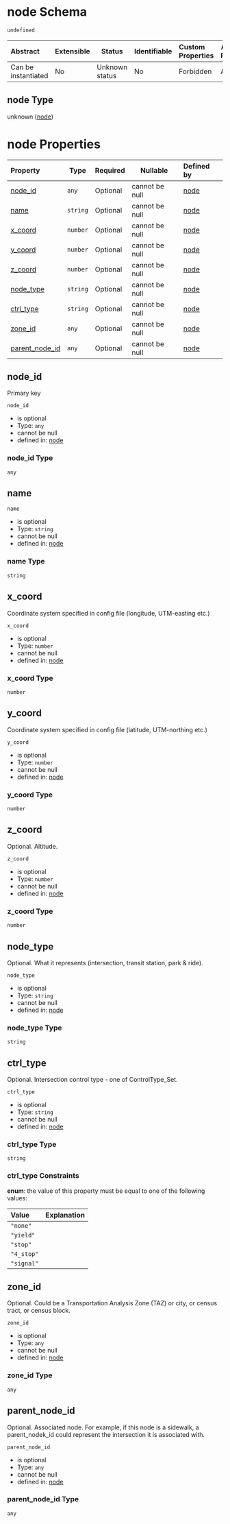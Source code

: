 # node Schema

```txt
undefined
```




| Abstract            | Extensible | Status         | Identifiable | Custom Properties | Additional Properties | Access Restrictions | Defined In                                                            |
| :------------------ | ---------- | -------------- | ------------ | :---------------- | --------------------- | ------------------- | --------------------------------------------------------------------- |
| Can be instantiated | No         | Unknown status | No           | Forbidden         | Allowed               | none                | [node.schema.json](../../out/node.schema.json "open original schema") |

## node Type

unknown ([node](node.md))

# node Properties

| Property                          | Type     | Required | Nullable       | Defined by                                                                       |
| :-------------------------------- | -------- | -------- | -------------- | :------------------------------------------------------------------------------- |
| [node_id](#node_id)               | `any`    | Optional | cannot be null | [node](node-properties-node_id.md "undefined#/properties/node_id")               |
| [name](#name)                     | `string` | Optional | cannot be null | [node](node-properties-name.md "undefined#/properties/name")                     |
| [x_coord](#x_coord)               | `number` | Optional | cannot be null | [node](node-properties-x_coord.md "undefined#/properties/x_coord")               |
| [y_coord](#y_coord)               | `number` | Optional | cannot be null | [node](node-properties-y_coord.md "undefined#/properties/y_coord")               |
| [z_coord](#z_coord)               | `number` | Optional | cannot be null | [node](node-properties-z_coord.md "undefined#/properties/z_coord")               |
| [node_type](#node_type)           | `string` | Optional | cannot be null | [node](node-properties-node_type.md "undefined#/properties/node_type")           |
| [ctrl_type](#ctrl_type)           | `string` | Optional | cannot be null | [node](node-properties-ctrl_type.md "undefined#/properties/ctrl_type")           |
| [zone_id](#zone_id)               | `any`    | Optional | cannot be null | [node](node-properties-zone_id.md "undefined#/properties/zone_id")               |
| [parent_node_id](#parent_node_id) | `any`    | Optional | cannot be null | [node](node-properties-parent_node_id.md "undefined#/properties/parent_node_id") |

## node_id

Primary key


`node_id`

-   is optional
-   Type: `any`
-   cannot be null
-   defined in: [node](node-properties-node_id.md "undefined#/properties/node_id")

### node_id Type

`any`

## name




`name`

-   is optional
-   Type: `string`
-   cannot be null
-   defined in: [node](node-properties-name.md "undefined#/properties/name")

### name Type

`string`

## x_coord

Coordinate system specified in config file (longitude, UTM-easting etc.)


`x_coord`

-   is optional
-   Type: `number`
-   cannot be null
-   defined in: [node](node-properties-x_coord.md "undefined#/properties/x_coord")

### x_coord Type

`number`

## y_coord

Coordinate system specified in config file (latitude, UTM-northing etc.)


`y_coord`

-   is optional
-   Type: `number`
-   cannot be null
-   defined in: [node](node-properties-y_coord.md "undefined#/properties/y_coord")

### y_coord Type

`number`

## z_coord

Optional. Altitude.


`z_coord`

-   is optional
-   Type: `number`
-   cannot be null
-   defined in: [node](node-properties-z_coord.md "undefined#/properties/z_coord")

### z_coord Type

`number`

## node_type

Optional. What it represents (intersection, transit station, park & ride).


`node_type`

-   is optional
-   Type: `string`
-   cannot be null
-   defined in: [node](node-properties-node_type.md "undefined#/properties/node_type")

### node_type Type

`string`

## ctrl_type

Optional. Intersection control type - one of ControlType_Set.


`ctrl_type`

-   is optional
-   Type: `string`
-   cannot be null
-   defined in: [node](node-properties-ctrl_type.md "undefined#/properties/ctrl_type")

### ctrl_type Type

`string`

### ctrl_type Constraints

**enum**: the value of this property must be equal to one of the following values:

| Value      | Explanation |
| :--------- | ----------- |
| `"none"`   |             |
| `"yield"`  |             |
| `"stop"`   |             |
| `"4_stop"` |             |
| `"signal"` |             |

## zone_id

Optional. Could be a Transportation Analysis Zone (TAZ) or city, or census tract, or census block.


`zone_id`

-   is optional
-   Type: `any`
-   cannot be null
-   defined in: [node](node-properties-zone_id.md "undefined#/properties/zone_id")

### zone_id Type

`any`

## parent_node_id

Optional. Associated node. For example, if this node is a sidewalk, a parent_nodek_id could represent the intersection  it is associated with.


`parent_node_id`

-   is optional
-   Type: `any`
-   cannot be null
-   defined in: [node](node-properties-parent_node_id.md "undefined#/properties/parent_node_id")

### parent_node_id Type

`any`
